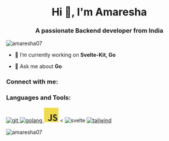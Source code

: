 <h1 align="center">Hi 👋, I'm Amaresha</h1>
<h3 align="center">A passionate Backend developer from India</h3>

<p align="left"> <img src="https://komarev.com/ghpvc/?username=amaresha07&label=Profile%20views&color=0e75b6&style=flat" alt="amaresha07" /> </p>

- 🔭 I’m currently working on **Svelte-Kit, Go**

- 💬 Ask me about **Go**

<h3 align="left">Connect with me:</h3>
<p align="left">
</p>

<h3 align="left">Languages and Tools:</h3>
<p align="left"> <a href="https://git-scm.com/" target="_blank" rel="noreferrer"> <img src="https://www.vectorlogo.zone/logos/git-scm/git-scm-icon.svg" alt="git" width="40" height="40"/> </a> <a href="https://developer.mozilla.org/en-US/docs/Web/JavaScript" target="_blank" rel="noreferrer"><a href="https://go.dev/" target="_blank" rel="noreferrer">
  <img src="https://www.vectorlogo.zone/logos/golang/golang-icon.svg" alt="golang" width="40" height="40" />
</a><img src="https://raw.githubusercontent.com/devicons/devicon/master/icons/javascript/javascript-original.svg" alt="javascript" width="40" height="40"/> </a> < <img src="https://upload.wikimedia.org/wikipedia/commons/1/1b/Svelte_Logo.svg" alt="svelte" width="40" height="40"/> </a> <a href="https://tailwindcss.com/" target="_blank" rel="noreferrer"> <img src="https://www.vectorlogo.zone/logos/tailwindcss/tailwindcss-icon.svg" alt="tailwind" width="40" height="40"/> </a> </p>

<p><img align="center" src="https://github-readme-streak-stats.herokuapp.com/?user=amaresha07&" alt="amaresha07" /></p>

